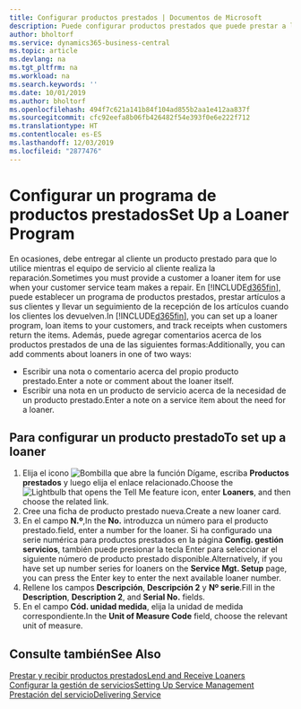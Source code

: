 ```yaml
---
title: Configurar productos prestados | Documentos de Microsoft
description: Puede configurar productos prestados que puede prestar a los clientes para reemplazar productos de servicio mientras están en servicio.
author: bholtorf
ms.service: dynamics365-business-central
ms.topic: article
ms.devlang: na
ms.tgt_pltfrm: na
ms.workload: na
ms.search.keywords: ''
ms.date: 10/01/2019
ms.author: bholtorf
ms.openlocfilehash: 494f7c621a141b84f104ad855b2aa1e412aa837f
ms.sourcegitcommit: cfc92eefa8b06fb426482f54e393f0e6e222f712
ms.translationtype: HT
ms.contentlocale: es-ES
ms.lasthandoff: 12/03/2019
ms.locfileid: "2877476"
---
```

# <a name="set-up-a-loaner-program"></a><span data-ttu-id="356e3-103">Configurar un programa de productos prestados</span><span class="sxs-lookup"><span data-stu-id="356e3-103">Set Up a Loaner Program</span></span>
<span data-ttu-id="356e3-104">En ocasiones, debe entregar al cliente un producto prestado para que lo utilice mientras el equipo de servicio al cliente realiza la reparación.</span><span class="sxs-lookup"><span data-stu-id="356e3-104">Sometimes you must provide a customer a loaner item for use when your customer service team makes a repair.</span></span> <span data-ttu-id="356e3-105">En [!INCLUDE[d365fin](includes/d365fin_md.md)], puede establecer un programa de productos prestados, prestar artículos a sus clientes y llevar un seguimiento de la recepción de los artículos cuando los clientes los devuelven.</span><span class="sxs-lookup"><span data-stu-id="356e3-105">In [!INCLUDE[d365fin](includes/d365fin_md.md)], you can set up a loaner program, loan items to your customers, and track receipts when customers return the items.</span></span> <span data-ttu-id="356e3-106">Además, puede agregar comentarios acerca de los productos prestados de una de las siguientes formas:</span><span class="sxs-lookup"><span data-stu-id="356e3-106">Additionally, you can add comments about loaners in one of two ways:</span></span>  
  
* <span data-ttu-id="356e3-107">Escribir una nota o comentario acerca del propio producto prestado.</span><span class="sxs-lookup"><span data-stu-id="356e3-107">Enter a note or comment about the loaner itself.</span></span>  
* <span data-ttu-id="356e3-108">Escribir una nota en un producto de servicio acerca de la necesidad de un producto prestado.</span><span class="sxs-lookup"><span data-stu-id="356e3-108">Enter a note on a service item about the need for a loaner.</span></span>  

## <a name="to-set-up-a-loaner"></a><span data-ttu-id="356e3-109">Para configurar un producto prestado</span><span class="sxs-lookup"><span data-stu-id="356e3-109">To set up a loaner</span></span>  
1. <span data-ttu-id="356e3-110">Elija el icono ![Bombilla que abre la función Dígame](media/ui-search/search_small.png "Dígame qué desea hacer"), escriba **Productos prestados** y luego elija el enlace relacionado.</span><span class="sxs-lookup"><span data-stu-id="356e3-110">Choose the ![Lightbulb that opens the Tell Me feature](media/ui-search/search_small.png "Tell me what you want to do") icon, enter **Loaners**, and then choose the related link.</span></span>  
2. <span data-ttu-id="356e3-111">Cree una ficha de producto prestado nueva.</span><span class="sxs-lookup"><span data-stu-id="356e3-111">Create a new loaner card.</span></span> 
3. <span data-ttu-id="356e3-112">En el campo **N.º**,</span><span class="sxs-lookup"><span data-stu-id="356e3-112">In the **No.**</span></span> <span data-ttu-id="356e3-113">introduzca un número para el producto prestado.</span><span class="sxs-lookup"><span data-stu-id="356e3-113">field, enter a number for the loaner.</span></span> <span data-ttu-id="356e3-114">Si ha configurado una serie numérica para productos prestados en la página **Config. gestión servicios**, también puede presionar la tecla Enter para seleccionar el siguiente número de producto prestado disponible.</span><span class="sxs-lookup"><span data-stu-id="356e3-114">Alternatively, if you have set up number series for loaners on the **Service Mgt. Setup** page, you can press the Enter key to enter the next available loaner number.</span></span>  
4. <span data-ttu-id="356e3-115">Rellene los campos **Descripción**, **Descripción 2** y **Nº serie**.</span><span class="sxs-lookup"><span data-stu-id="356e3-115">Fill in the **Description**, **Description 2**, and **Serial No.** fields.</span></span>  
5. <span data-ttu-id="356e3-116">En el campo **Cód. unidad medida**, elija la unidad de medida correspondiente.</span><span class="sxs-lookup"><span data-stu-id="356e3-116">In the **Unit of Measure Code** field, choose the relevant unit of measure.</span></span>  
  
## <a name="see-also"></a><span data-ttu-id="356e3-117">Consulte también</span><span class="sxs-lookup"><span data-stu-id="356e3-117">See Also</span></span>
[<span data-ttu-id="356e3-118">Prestar y recibir productos prestados</span><span class="sxs-lookup"><span data-stu-id="356e3-118">Lend and Receive Loaners</span></span>](service-how-to-lend-receive-loaners.md)  
[<span data-ttu-id="356e3-119">Configurar la gestión de servicios</span><span class="sxs-lookup"><span data-stu-id="356e3-119">Setting Up Service Management</span></span>](service-setup-service.md)  
[<span data-ttu-id="356e3-120">Prestación del servicio</span><span class="sxs-lookup"><span data-stu-id="356e3-120">Delivering Service</span></span>](service-deliver-service.md)  

